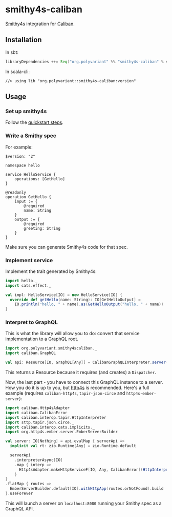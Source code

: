# smithy4s-caliban

[Smithy4s](https://disneystreaming.github.io/smithy4s/) integration for [Caliban](https://ghostdogpr.github.io/caliban/).

## Installation

In sbt:

```scala
libraryDependencies ++= Seq("org.polyvariant" %% "smithy4s-caliban" % version)
```

In scala-cli:

```
//> using lib "org.polyvariant::smithy4s-caliban:version"
```

## Usage

### Set up smithy4s

Follow the [quickstart steps](https://disneystreaming.github.io/smithy4s/docs/overview/quickstart).

### Write a Smithy spec

For example:

<!-- Development note - this snippet should be kept in sync with hello.smithy in `modules/docs` -->

```smithy
$version: "2"

namespace hello

service HelloService {
    operations: [GetHello]
}

@readonly
operation GetHello {
    input := {
        @required
        name: String
    }
    output := {
        @required
        greeting: String
    }
}

```

Make sure you can generate Smithy4s code for that spec.

### Implement service

Implement the trait generated by Smithy4s:

```scala mdoc
import hello._
import cats.effect._

val impl: HelloService[IO] = new HelloService[IO] {
  override def getHello(name: String): IO[GetHelloOutput] =
    IO.println("hello, " + name).as(GetHelloOutput("hello, " + name))
}
```

### Interpret to GraphQL

This is what the library will allow you to do: convert that service implementation to a GraphQL root.

```scala mdoc
import org.polyvariant.smithy4scaliban._
import caliban.GraphQL

val api: Resource[IO, GraphQL[Any]] = CalibanGraphQLInterpreter.server(impl)
```

This returns a Resource because it requires (and creates) a `Dispatcher`.

Now, the last part - you have to connect this GraphQL instance to a server. How you do it is up to you, but [http4s](https://ghostdogpr.github.io/caliban/docs/adapters.html#json-handling) is recommended. Here's a full example (requires `caliban-http4s`, `tapir-json-circe` and `http4s-ember-server`):

```scala mdoc
import caliban.Http4sAdapter
import caliban.CalibanError
import caliban.interop.tapir.HttpInterpreter
import sttp.tapir.json.circe._
import caliban.interop.cats.implicits._
import org.http4s.ember.server.EmberServerBuilder

val server: IO[Nothing] = api.evalMap { serverApi =>
  implicit val rt: zio.Runtime[Any] = zio.Runtime.default

  serverApi
    .interpreterAsync[IO]
    .map { interp =>
      Http4sAdapter.makeHttpServiceF[IO, Any, CalibanError](HttpInterpreter(interp))
    }
}
.flatMap { routes =>
  EmberServerBuilder.default[IO].withHttpApp(routes.orNotFound).build
}.useForever
```

This will launch a server on `localhost:8080` running your Smithy spec as a GraphQL API.
